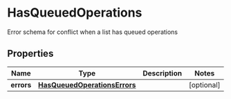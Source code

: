 

# HasQueuedOperations

Error schema for conflict when a list has queued operations

## Properties

| Name | Type | Description | Notes |
|------------ | ------------- | ------------- | -------------|
|**errors** | [**HasQueuedOperationsErrors**](HasQueuedOperationsErrors.md) |  |  [optional] |



